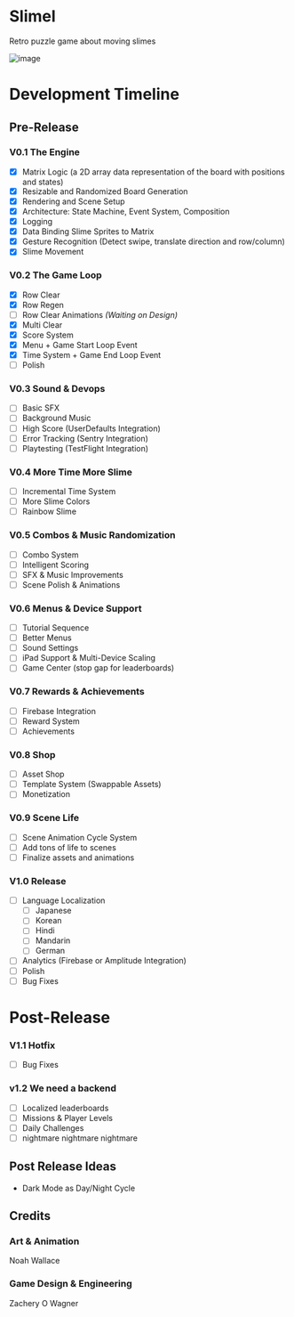 # Slimel
 Retro puzzle game about moving slimes

![image](https://github.com/ZacheryWagner/SlimeGame/assets/25253120/0b530155-1d6b-416c-ad77-b9a904c41dc7)

# Development Timeline

## Pre-Release

### V0.1 The Engine

- [x]  Matrix Logic (a 2D array data representation of the board with positions and states)
- [x]  Resizable and Randomized Board Generation
- [x]  Rendering and Scene Setup
- [x]  Architecture: State Machine, Event System, Composition
- [x]  Logging
- [x]  Data Binding Slime Sprites to Matrix
- [x]  Gesture Recognition (Detect swipe, translate direction and row/column)
- [x]  Slime Movement

### V0.2 The Game Loop

- [x]  Row Clear
- [x]  Row Regen
- [ ]  Row Clear Animations *(Waiting on Design)*
- [x]  Multi Clear
- [x]  Score System
- [x]  Menu + Game Start Loop Event
- [x]  Time System + Game End Loop Event
- [ ]  Polish

### V0.3 Sound & Devops

- [ ]  Basic SFX
- [ ]  Background Music
- [ ]  High Score (UserDefaults Integration)
- [ ]  Error Tracking (Sentry Integration)
- [ ]  Playtesting (TestFlight Integration)

### V0.4 More Time More Slime

- [ ]  Incremental Time System
- [ ]  More Slime Colors
- [ ]  Rainbow Slime

### V0.5 Combos & Music Randomization

- [ ]  Combo System
- [ ]  Intelligent Scoring
- [ ]  SFX & Music Improvements
- [ ]  Scene Polish & Animations

### V0.6 Menus & Device Support

- [ ]  Tutorial Sequence
- [ ]  Better Menus
- [ ]  Sound Settings
- [ ]  iPad Support & Multi-Device Scaling
- [ ]  Game Center (stop gap for leaderboards)

### V0.7 Rewards & Achievements

- [ ]  Firebase Integration
- [ ]  Reward System
- [ ]  Achievements

### V0.8 Shop

- [ ]  Asset Shop
- [ ]  Template System (Swappable Assets)
- [ ]  Monetization

### V0.9 Scene Life

- [ ]  Scene Animation Cycle System
- [ ]  Add tons of life to scenes
- [ ]  Finalize assets and animations

### V1.0 Release

- [ ]  Language Localization
    - [ ]  Japanese
    - [ ]  Korean
    - [ ]  Hindi
    - [ ]  Mandarin
    - [ ]  German
- [ ]  Analytics (Firebase or Amplitude Integration)
- [ ]  Polish
- [ ]  Bug Fixes

# Post-Release

### V1.1 Hotfix

- [ ]  Bug Fixes

### v1.2 We need a backend

- [ ]  Localized leaderboards
- [ ]  Missions & Player Levels
- [ ]  Daily Challenges
- [ ]  nightmare nightmare nightmare

## Post Release Ideas

- Dark Mode as Day/Night Cycle

## Credits

### Art & Animation
Noah Wallace

### Game Design & Engineering
Zachery O Wagner
